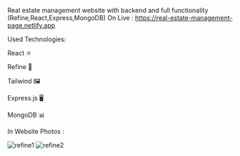 Real estate management website with backend and full functionality (Refine,React,Express,MongoDB)
On Live : https://real-estate-management-page.netlify.app

Used Technologies:

React ⚛️

Refine 🧨

Tailwind 🖼️

Express.js 🖥️

MongoDB 📊

In Website Photos :

![refine1](https://user-images.githubusercontent.com/89292621/226114030-5cace80f-7e1c-41b3-8c76-0ec9660f8bbb.png)
![refine2](https://user-images.githubusercontent.com/89292621/226114033-28061400-e0f8-4f42-904f-2493f06c405d.png)

